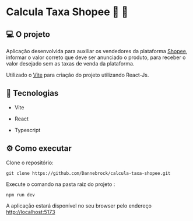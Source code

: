 # Calcula Taxa Shopee :money_with_wings: :shopping_cart: 



## 💻 O projeto

Aplicação desenvolvida para auxiliar os vendedores da plataforma  [Shopee](https://shopee.com.br/),  informar o valor correto que deve ser anunciado o produto, para receber o valor desejado sem as taxas de venda da plataforma.

Utilizado o [Vite](https://vitejs.dev/) para criação do projeto utilizando React-Js.



## :rocket: Tecnologias

- Vite

- React

- Typescript

  

## :gear: Como executar

Clone o repositório:

```
git clone https://github.com/Dannebrock/calcula-taxa-shopee.git
```

Execute o comando na pasta raiz do projeto : 

```
npm run dev 
```

A aplicação estará disponível no seu browser pelo endereço [http://localhost:5173](http://localhost:3000/)



 





